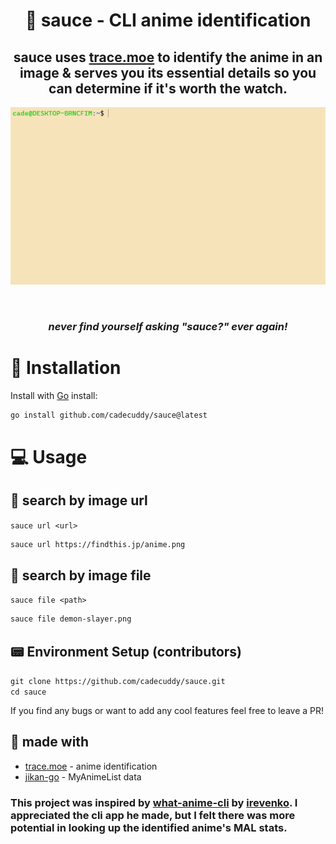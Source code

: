 <h1 align="center"> 🥫 sauce - CLI anime identification

<h2 align="center"> sauce uses <a href="https://soruly.github.io/trace.moe-api/#/">trace.moe</a> to identify the anime in an image & serves you its essential details so you can determine if it's worth the watch. </h2>

<p align="center">
  <img src="https://github.com/cadecuddy/sauce/blob/main/resources/demo.gif" alt="demo" />
</p>

<br>

<h3 align="center"> <i>never find yourself asking <b>"sauce?"</b> ever again!</i>

# 🔧 Installation

Install with [Go](https://go.dev/) install:
```bash
go install github.com/cadecuddy/sauce@latest
```

# 💻 Usage

## 🔗 search by image url
`sauce url <url>`
```bash
sauce url https://findthis.jp/anime.png
```

## 📂 search by image file
`sauce file <path>`
```bash
sauce file demon-slayer.png
```

## 📟 Environment Setup (contributors)

`git clone https://github.com/cadecuddy/sauce.git` <br>
`cd sauce` <br>

If you find any bugs or want to add any cool features feel free to leave a PR!

## 🤝 made with
* [trace.moe](https://soruly.github.io/trace.moe-api/#/) - anime identification
* [jikan-go](https://github.com/darenliang/jikan-go) - MyAnimeList data

### This project was inspired by [what-anime-cli](https://github.com/irevenko/what-anime-cli/) by [irevenko](https://github.com/irevenko). I appreciated the cli app he made, but I felt there was more potential in looking up the identified anime's MAL stats.
